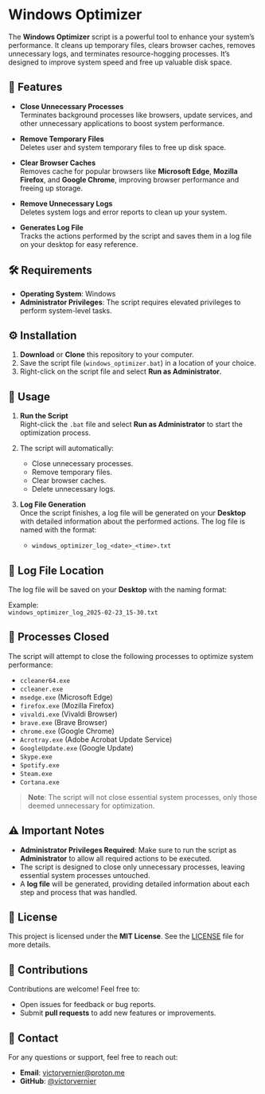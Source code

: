 # **Windows Optimizer**

The **Windows Optimizer** script is a powerful tool to enhance your system’s performance. It cleans up temporary files, clears browser caches, removes unnecessary logs, and terminates resource-hogging processes. It’s designed to improve system speed and free up valuable disk space.

## 🚀 **Features**

- **Close Unnecessary Processes**  
  Terminates background processes like browsers, update services, and other unnecessary applications to boost system performance.
  
- **Remove Temporary Files**  
  Deletes user and system temporary files to free up disk space.

- **Clear Browser Caches**  
  Removes cache for popular browsers like **Microsoft Edge**, **Mozilla Firefox**, and **Google Chrome**, improving browser performance and freeing up storage.

- **Remove Unnecessary Logs**  
  Deletes system logs and error reports to clean up your system.

- **Generates Log File**  
  Tracks the actions performed by the script and saves them in a log file on your desktop for easy reference.

## 🛠 **Requirements**

- **Operating System**: Windows
- **Administrator Privileges**: The script requires elevated privileges to perform system-level tasks.

## ⚙️ **Installation**

1. **Download** or **Clone** this repository to your computer.
2. Save the script file (`windows_optimizer.bat`) in a location of your choice.
3. Right-click on the script file and select **Run as Administrator**.

## 📝 **Usage**

1. **Run the Script**  
   Right-click the `.bat` file and select **Run as Administrator** to start the optimization process.

2. The script will automatically:
   - Close unnecessary processes.
   - Remove temporary files.
   - Clear browser caches.
   - Delete unnecessary logs.

3. **Log File Generation**  
   Once the script finishes, a log file will be generated on your **Desktop** with detailed information about the performed actions. The log file is named with the format:
   - `windows_optimizer_log_<date>_<time>.txt`

## 📂 **Log File Location**

The log file will be saved on your **Desktop** with the naming format:

Example:  
`windows_optimizer_log_2025-02-23_15-30.txt`

## 🔄 **Processes Closed**

The script will attempt to close the following processes to optimize system performance:

- `ccleaner64.exe`  
- `ccleaner.exe`  
- `msedge.exe` (Microsoft Edge)  
- `firefox.exe` (Mozilla Firefox)  
- `vivaldi.exe` (Vivaldi Browser)  
- `brave.exe` (Brave Browser)  
- `chrome.exe` (Google Chrome)  
- `Acrotray.exe` (Adobe Acrobat Update Service)  
- `GoogleUpdate.exe` (Google Update)  
- `Skype.exe`  
- `Spotify.exe`  
- `Steam.exe`  
- `Cortana.exe`

> **Note**: The script will not close essential system processes, only those deemed unnecessary for optimization.

## ⚠️ **Important Notes**

- **Administrator Privileges Required**: Make sure to run the script as **Administrator** to allow all required actions to be executed.
- The script is designed to close only unnecessary processes, leaving essential system processes untouched.
- A **log file** will be generated, providing detailed information about each step and process that was handled.

## 📝 **License**

This project is licensed under the **MIT License**. See the [LICENSE](LICENSE) file for more details.

## 🤝 **Contributions**

Contributions are welcome! Feel free to:
- Open issues for feedback or bug reports.
- Submit **pull requests** to add new features or improvements.

## 📧 **Contact**

For any questions or support, feel free to reach out:

- **Email**: victorvernier@proton.me  
- **GitHub**: [@victorvernier](https://github.com/victorvernier)
